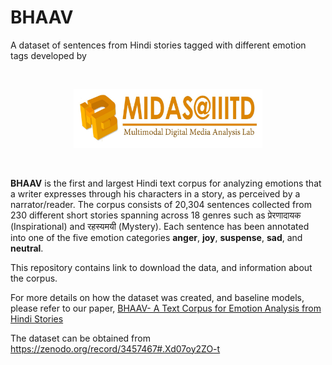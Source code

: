 # BHAAV
A dataset of sentences from Hindi stories tagged with different emotion tags developed by

<br>
<p align="center">
  <img src="https://github.com/midas-research/bhaav/blob/master/MIDAS-logo.jpg" alt="MIDAS lab at IIIT-Delhi"  width="60%"/>
  <br>
</p>
<br>

**BHAAV** is the first and largest Hindi text corpus for analyzing emotions that a writer expresses through his characters in a story, as perceived by a narrator/reader. The corpus consists of 20,304 sentences collected from 230 different short stories spanning across 18 genres such as प्रेरणादायक (Inspirational) and रहस्यमयी (Mystery). Each sentence has been annotated into one of the five emotion categories **anger**, **joy**, **suspense**, **sad**, and **neutral**.



This repository contains link to download the data, and information about the corpus.

For more details on how the dataset was created, and baseline models,
please refer to our paper, [BHAAV- A Text Corpus for Emotion Analysis from Hindi Stories](https://arxiv.org/abs/1910.04073)

The dataset can be obtained from https://zenodo.org/record/3457467#.Xd07oy2ZO-t

